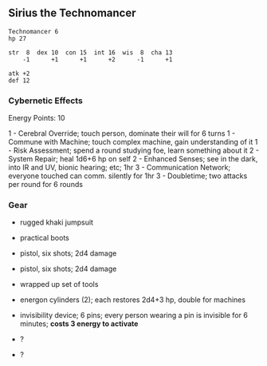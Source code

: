 
## Sirius the Technomancer

    Technomancer 6
    hp 27

    str  8  dex 10  con 15  int 16  wis  8  cha 13
        -1      +1      +1      +2      -1      +1

    atk +2
    def 12

### Cybernetic Effects

Energy Points: 10

1 - Cerebral Override;  touch person, dominate their will for 6 turns
1 - Commune with Machine;  touch complex machine, gain understanding of it
1 - Risk Assessment;  spend a round studying foe, learn something about it
2 - System Repair; heal 1d6+6 hp on self
2 - Enhanced Senses; see in the dark, into IR and UV, bionic hearing; etc; 1hr
3 - Communication Network; everyone touched can comm. silently for 1hr
3 - Doubletime; two attacks per round for 6 rounds

### Gear

* rugged khaki jumpsuit
* practical boots
* pistol, six shots; 2d4 damage
* pistol, six shots; 2d4 damage
* wrapped up set of tools

* energon cylinders (2); each restores 2d4+3 hp, double for machines
* invisibility device; 6 pins; every person wearing a pin is invisible for 6
  minutes;  **costs 3 energy to activate**

* ?
* ?

